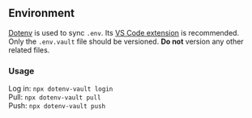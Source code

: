 ## Environment

[Dotenv](https://www.dotenv.org/) is used to sync ``.env``. Its [VS Code extension](https://marketplace.visualstudio.com/items?itemName=dotenv.dotenv-vscode) is recommended.  
Only the ``.env.vault`` file should be versioned. **Do not** version any other related files.

### Usage

Log in: ``npx dotenv-vault login``  
Pull: ``npx dotenv-vault pull``  
Push: ``npx dotenv-vault push``